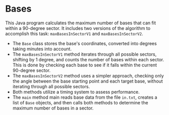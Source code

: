 # Bases
This Java program calculates the maximum number of bases that can fit within a 90-degree sector. It includes two versions of the algorithm to accomplish this task: `maxBasesInSectorV1` and `maxBasesInSectorV2`.

* The `Base` class stores the base's coordinates, converted into degrees taking minutes into account.
* The `maxBasesInSectorV1` method iterates through all possible sectors, shifting by 1 degree, and counts the number of bases within each sector. This is done by checking each base to see if it falls within the current 90-degree sector.
* The `maxBasesInSectorV2` method uses a simpler approach, checking only the angle between the base starting point and each target base, without iterating through all possible sectors.
* Both methods utilize a timing system to assess performance.
* The `main` method main reads base data from the file `in.txt`, creates a list of `Base` objects, and then calls both methods to determine the maximum number of bases in a sector.
